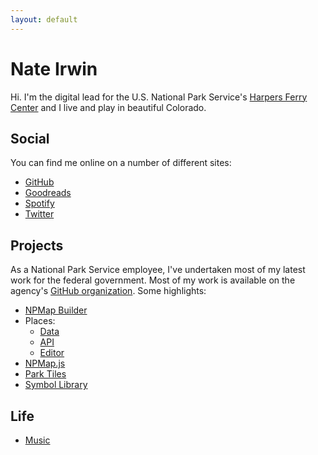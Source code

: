```yaml
---
layout: default
---
```


# Nate Irwin

Hi. I'm the digital lead for the U.S. National Park Service's [Harpers Ferry Center](https://www.nps.gov/hfc/) and I live and play in beautiful Colorado.

## Social

You can find me online on a number of different sites:

- [GitHub](https://github.com/nateirwin/)
- [Goodreads](http://www.goodreads.com/user/show/76558-nate-irwin)
- [Spotify](https://open.spotify.com/user/nateirwin/)
- [Twitter](https://twitter.com/nateirwin/)

## Projects

As a National Park Service employee, I've undertaken most of my latest work for the federal government. Most of my work is available on the agency's [GitHub organization](https://github.com/nationalparkservice). Some highlights:

- [NPMap Builder](https://github.com/nationalparkservice/npmap-builder/)
- Places:
  - [Data](https://github.com/nationalparkservice/places-data/)
  - [API](https://github.com/nationalparkservice/places-api/)
  - [Editor](https://github.com/nationalparkservice/places-editor/)
- [NPMap.js](https://github.com/nationalparkservice/npmap.js/)
- [Park Tiles](https://github.com/nationalparkservice/park-tiles/)
- [Symbol Library](https://github.com/nationalparkservice/npmap-symbol-library/)

## Life

- [Music](music/)

<!--
## Life

- Music // Develop a page that pulls in playlists, favorites, and statistics from Spotify. Also track concerts you've been to.
- Fitness // Pull from Runkeeper
- Books // Pull from Goodreads
- Movies and TV // Start tracking movie and tv activity
-->
